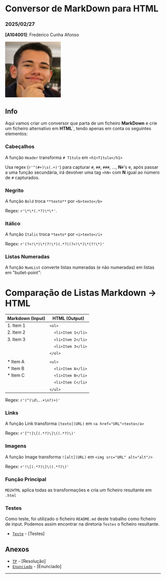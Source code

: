# Conversor de MarkDown para HTML

### 2025/02/27

**[A104001]**: Frederico Cunha Afonso  

![Fred](../Photo.png)

## Info
Aqui vamos criar um conversor que parta de um ficheiro **MarkDown** e crie um ficheiro alternativo em **HTML**`, tendo apenas em conta os seguintes elementos:

### Cabeçalhos
A função `Header` transforma `# Título` em `<h1>Título</h1>`

Usa regex (`r'^(#+)\s(.+)'`) para capturar `#`, `##`, `###`, ..., **N**`#`'s e, após passar a uma função secundária, irá devolver uma tag `<hN>` com **N** igual ao número de `#` capturados.

### Negrito
A função `Bold` troca `**texto**` por `<b>texto</b>`

Regex: `r'\*\*(.*?)\*\*'`.

### Itálico
A função `Italic` troca `*texto*` por `<i>texto</i>`

Regex: `r'(?<!\*)\*(?!\*)(.*?)(?<!\*)\*(?!\*)'`

### Listas Numeradas
A função `NumList` converte listas numeradas (e não numeradas) em listas em "bullet-point":

# Comparação de Listas Markdown → HTML

| Markdown (Input)       | HTML (Output)          |
|------------------------|------------------------|
| 1. Item 1             | `<ol>`                  |
| 2. Item 2             | `  <li>Item 1</li>`     |
| 3. Item 3             | `  <li>Item 2</li>`     |
|                        | `  <li>Item 3</li>`     |
|                        | `</ol>`                 |
|                        |                        |
| * Item A              | `<ul>`                  |
| * Item B              | `  <li>Item A</li>`     |
| * Item C              | `  <li>Item B</li>`     |
|                        | `  <li>Item C</li>`     |
|                        | `</ul>`                 |


Regex: `r'(^(\d\..+\n?)+)'`

### Links
A função Link transforma `[texto](URL)` em `<a href="URL">texto</a>`

Regex: `r'[^!]\[(.*?)\]\((.*?)\)'`

### Imagens
A função Image transforma `![alt](URL)` em `<img src="URL" alt="alt"/>`

Regex: `r'!\[(.*?)\]\((.*?)\)'`


### Função Principal
`MD2HTML` aplica todas as transformações e cria um ficheiro resultante em `.html`


### Testes
Como teste, foi utilizado o ficheiro `README.md` deste trabalho como ficheiro de input. Podemos assim encontrar na diretoria  `Testes` o ficheiro resultante.

- [`Teste`](Testes/README.html) - [Testes] 


## Anexos 
- [`TP`](TPC3.ipynb) - [Resolução] 
- [`Enunciado`](Enunciado.pdf) - [Enunciado] 
---
